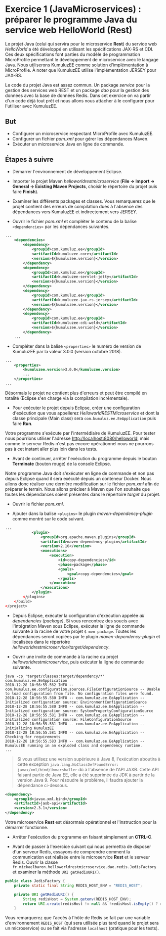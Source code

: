 # Exercice 1 (JavaMicroservices) : préparer le programme Java du service web HelloWorld (Rest)

Le projet Java (celui qui servira pour le microservice **Rest**) du service web *HelloWorld* a été développé en utilisant les spécifications JAX-RS et CDI. Ces deux spécifications font parties du modèle de programmation MicroProfile permettant le développement de microservice avec le langage Java. Nous utiliserons KumuluzEE comme solution d'implémentation à MicroProfile. À noter que KumuluzEE utilise l'implémentation JERSEY pour JAX-RS.

Le code du projet Java est assez commun. Un package *service* pour la gestion des services web REST et un package *dao* pour la gestion des données avec la base de données Redis. Dans cet exercice on va partir d'un code déjà tout prêt et nous allons nous attacher à le configurer pour l'utiliser avec KumuluzEE.

## But

* Configurer un microservice respectant MicroProfile avec KumuluzEE.
* Configurer un fichier *pom.xml* pour gérer les dépendances Maven.
* Exécuter un microservice Java en ligne de commande.

## Étapes à suivre

* Démarrer l'environnement de développement Eclipse.

* Importer le projet Maven *helloworldrestmicroservice* (**File -> Import -> General -> Existing Maven Projects**, choisir le répertoire du projet puis faire **Finish**).

* Examiner les différents packages et classes. Vous remarquerez que le projet contient des erreurs de compilation dues à l'absence des dépendances vers KumuluzEE et indirectement vers JERSEY.

* Ouvrir le fichier *pom.xml* et compléter le contenu de la balise `<dependencies>` par les dépendances suivantes.

```xml
...
    <dependencies>
        <dependency>
            <groupId>com.kumuluz.ee</groupId>
            <artifactId>kumuluzee-core</artifactId>
            <version>${kumuluzee.version}</version>
        </dependency>
        <dependency>
            <groupId>com.kumuluz.ee</groupId>
            <artifactId>kumuluzee-servlet-jetty</artifactId>
            <version>${kumuluzee.version}</version>
        </dependency>
        <dependency>
            <groupId>com.kumuluz.ee</groupId>
            <artifactId>kumuluzee-jax-rs-jersey</artifactId>
            <version>${kumuluzee.version}</version>
        </dependency>
        <dependency>
            <groupId>com.kumuluz.ee</groupId>
            <artifactId>kumuluzee-cdi-weld</artifactId>
            <version>${kumuluzee.version}</version>
        </dependency>
    ...
```

* Compléter dans la balise `<properties>` le numéro de version de KumuluzEE par la valeur 3.0.0 (version octobre 2018).

```xml
...
    <properties>
        <kumuluzee.version>3.0.0</kumuluzee.version>
        ...
    </properties>
...
```

Désormais le projet ne contient plus d'erreurs et peut être compilé en totalité (Eclipse s'en charge via la compilation incrémentale).

* Pour exécuter le projet depuis Eclipse, créer une configuration d'exécution que vous appellerez *HelloworldRESTMicroservice* et dont la classe principale (Main class) sera `com.kumuluz.ee.EeApplication` puis faire **Run**.

Votre programme s'exécute par l'intermédiaire de KumuluzEE. Pour tester nous pourrions utiliser l'adresse <http://localhost:8080/helloworld>, mais comme le serveur Redis n'est pas encore opérationnel nous ne pourrons pas à cet instant aller plus loin dans les tests.

* Avant de continuer, arrêter l'exécution du programme depuis le bouton **Terminate** (bouton rouge) de la console Eclipse.

Notre programme Java doit s'exécuter en ligne de commande et non pas depuis Eclipse quand il sera exécuté depuis un conteneur Docker. Nous allons donc réaliser une dernière modification sur le fichier *pom.xml* afin de préparer le terrain. Nous allons préciser à Maven que l'on souhaite que toutes les dépendances soient présentes dans le répertoire *target* du projet.

* Ouvrir le fichier *pom.xml*.

* Ajouter dans la balise `<plugins>` le plugin *maven-dependency-plugin* comme montré sur le code suivant.

```xml
...
            <plugin>
                <groupId>org.apache.maven.plugins</groupId>
                <artifactId>maven-dependency-plugin</artifactId>
                <version>2.10</version>
                <executions>
                    <execution>
                        <id>copy-dependencies</id>
                        <phase>package</phase>
                        <goals>
                            <goal>copy-dependencies</goal>
                        </goals>
                    </execution>
                </executions>
            </plugin>
        </plugins>
    </build>
</project>
```

* Depuis Eclipse, exécuter la configuration d'exécution appelée *all dependencies (package)*. Si vous rencontrez des soucis avec l'intégration Maven sous Eclipse, exécuter la ligne de commande suivante à la racine de votre projet `$ mvn package`. Toutes les dépendances seront copiées par le plugin *maven-dependency-plugin* et localisées dans le répertoire *helloworldrestmicroservice/target/dependency*.

* Ouvrir une invite de commande à la racine du projet *helloworldrestmicroservice*, puis exécuter la ligne de commande suivante.

```console
java -cp 'target/classes:target/dependency/*' com.kumuluz.ee.EeApplication
2018-12-28 18:56:55.562 INFO -- com.kumuluz.ee.configuration.sources.FileConfigurationSource -- Unable to load configuration from file. No configuration files were found.
2018-12-28 18:56:55.580 INFO -- com.kumuluz.ee.EeApplication -- Initialized configuration source: EnvironmentConfigurationSource
2018-12-28 18:56:55.580 INFO -- com.kumuluz.ee.EeApplication -- Initialized configuration source: SystemPropertyConfigurationSource
2018-12-28 18:56:55.581 INFO -- com.kumuluz.ee.EeApplication -- Initialized configuration source: FileConfigurationSource
2018-12-28 18:56:55.581 INFO -- com.kumuluz.ee.EeApplication -- Initializing KumuluzEE
2018-12-28 18:56:55.581 INFO -- com.kumuluz.ee.EeApplication -- Checking for requirements
2018-12-28 18:56:55.583 INFO -- com.kumuluz.ee.EeApplication -- KumuluzEE running in an exploded class and dependency runtime.
...
```

> Si vous utilisez une version supérieure à Java 8, l'exécution aboutira à cette exception `java.lang.NoClassDefFoundError: javax/xml/bind/Unmarshaller` dû à l'absence de l'API JAXB. Cette API faisant partie de Java EE, elle a été supprimée du JDK à partir de la version Java 9. Pour résoudre le problème, il faudra ajouter la dépendance ci-dessous.

```xml
<dependency>
    <groupId>javax.xml.bind</groupId>
    <artifactId>jaxb-api</artifactId>
    <version>2.3.1</version>
</dependency>
```

Votre microservice **Rest** est désormais opérationnel et l'instruction pour la démarrer fonctionne.

* Arrêter l'exécution du programme en faisant simplement un **CTRL-C**.

* Avant de passer à l'exercice suivant qui nous permettra de disposer d'un serveur Redis, essayons de comprendre comment la communication est réalisée entre le microservice **Rest** et le serveur Redis. Ouvrir la classe `fr.mickaelbaron.helloworldrestmicroservice.dao.redis.JedisFactory` et examiner la méthode `URI getRedisURI()`.

```java
public class JedisFactory {
    private static final String REDIS_HOST_ENV = "REDIS_HOST";

    private URI getRedisURI() {
        String redisHost = System.getenv(REDIS_HOST_ENV);
        return URI.create(redisHost != null && !redisHost.isEmpty() ? redisHost : "tcp://localhost:6379");
    }
```

Vous remarquerez que l'accès à l'hôte de Redis se fait par une variable d'environnement `REDIS_HOST` (qui sera utilisée plus tard quand le projet sera un microservice) ou se fait via l'adresse `localhost` (pratique pour les tests).
